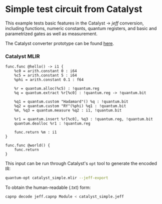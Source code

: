 # Simple test circuit from Catalyst

This example tests basic features in the Catalyst -> *jeff* conversion, including functions, numeric
constants, quantum registers, and basic and parametrized gates as well as measurement.

The Catalyst converter prototype can be found [here](https://github.com/PennyLaneAI/catalyst-jeff).


### Catalyst MLIR

```mlir
func.func @hello() -> i1 {
    %c0 = arith.constant 0 : i64
    %c5 = arith.constant 5 : i64
    %phi = arith.constant 0.1 : f64

    %r = quantum.alloc(%c5) : !quantum.reg
    %q = quantum.extract %r[%c0] : !quantum.reg -> !quantum.bit

    %q1 = quantum.custom "Hadamard"() %q : !quantum.bit
    %q2 = quantum.custom "RY"(%phi) %q1 : !quantum.bit
    %m, %q3 = quantum.measure %q2 : i1, !quantum.bit

    %r1 = quantum.insert %r[%c0], %q3 : !quantum.reg, !quantum.bit
    quantum.dealloc %r1 : !quantum.reg

    func.return %m : i1
}

func.func @world() {
    func.return
}
```

This input can be run through Catalyst's `opt` tool to generate the encoded IR:

```sh
quantum-opt catalyst_simple.mlir --jeff-export
```

To obtain the human-readable (.txt) form:

```sh
capnp decode jeff.capnp Module < catalyst_simple.jeff
```
